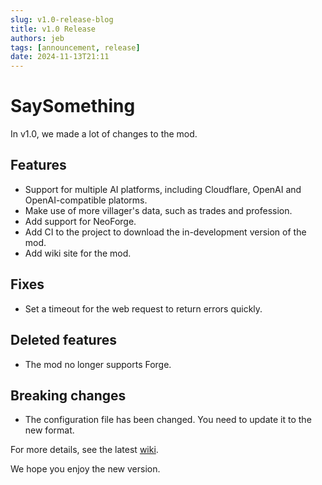 ```yaml
---
slug: v1.0-release-blog
title: v1.0 Release
authors: jeb
tags: [announcement, release]
date: 2024-11-13T21:11
---
```


# SaySomething

In v1.0, we made a lot of changes to the mod.

<!-- truncate -->

## Features

- Support for multiple AI platforms, including Cloudflare, OpenAI and OpenAI-compatible platorms.
- Make use of more villager's data, such as trades and profession.
- Add support for NeoForge.
- Add CI to the project to download the in-development version of the mod.
- Add wiki site for the mod.

## Fixes

- Set a timeout for the web request to return errors quickly.

## Deleted features

- The mod no longer supports Forge.

## Breaking changes

- The configuration file has been changed. You need to update it to the new format.

For more details, see the latest [wiki](https://saysth.ranzeplay.space/docs/intro).

We hope you enjoy the new version.
